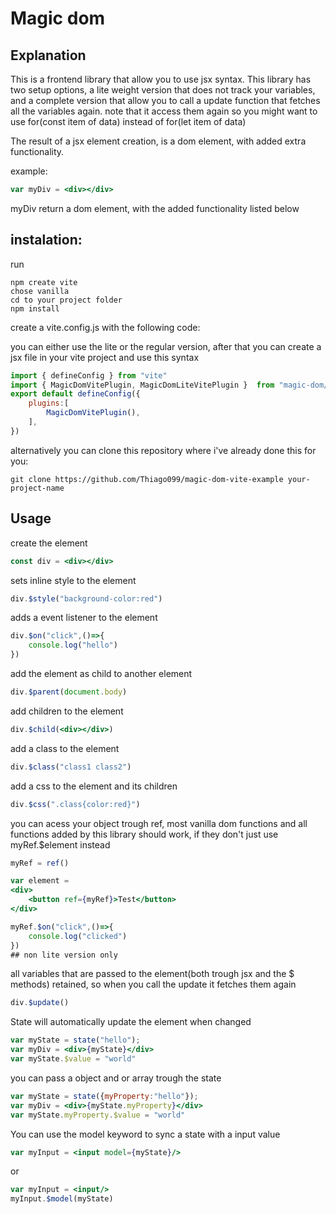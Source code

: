 # Magic dom

## Explanation

This is a frontend library that allow you to use jsx syntax. This library has two setup options, a lite weight version that does not track your variables, and a complete version that allow you to call a update function that fetches all the variables again. note that it access them again so you might want to use for(const item of data) instead of for(let item of data) 

The result of a jsx element creation, is a dom element, with added extra functionality.

example:

```jsx
var myDiv = <div></div>
```

myDiv return a dom element, with the added functionality listed below

## instalation:

run
```
npm create vite
chose vanilla
cd to your project folder
npm install
```
create a vite.config.js with the following code:

you can either use the lite or the regular version, after that you can create a jsx file in your
vite project and use this syntax

```js
import { defineConfig } from "vite"
import { MagicDomVitePlugin, MagicDomLiteVitePlugin }  from "magic-dom/vite-plugin"
export default defineConfig({
    plugins:[
        MagicDomVitePlugin(),
    ],
})
```

alternatively you can clone this repository where i've already done this for you:

```
git clone https://github.com/Thiago099/magic-dom-vite-example your-project-name
```

## Usage

create the element
```jsx
const div = <div></div>
```

sets inline style to the element
```jsx
div.$style("background-color:red")
```

adds a event listener to the element
```jsx
div.$on("click",()=>{
    console.log("hello")
})
```

add the element as child to another element
```jsx
div.$parent(document.body)
```

add children to the element
```jsx
div.$child(<div></div>)
```

add a class to the element
```jsx
div.$class("class1 class2")
```

add a css to the element and its children
```jsx
div.$css(".class{color:red}")
```

you can acess your object trough ref, most vanilla dom functions and all functions added by this library should work,
if they don't just use myRef.$element instead
```jsx
myRef = ref()

var element =
<div>
    <button ref={myRef}>Test</button>
</div>

myRef.$on("click",()=>{
    console.log("clicked")
})
## non lite version only
```
all variables that are passed to the element(both trough jsx and the $ methods) retained, so when you call
the update it fetches them again
```jsx
div.$update()
```

State will automatically update the element when changed
```jsx
var myState = state("hello");
var myDiv = <div>{myState}</div>
var myState.$value = "world"
```

you can pass a object and or array trough the state
```jsx
var myState = state({myProperty:"hello"});
var myDiv = <div>{myState.myProperty}</div>
var myState.myProperty.$value = "world"
```

You can use the model keyword to sync a state with a input value
```jsx
var myInput = <input model={myState}/>
```
or 
```jsx
var myInput = <input/>
myInput.$model(myState)
```